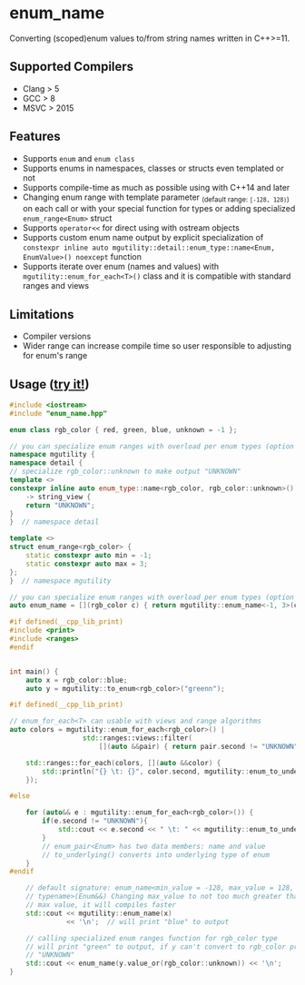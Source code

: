# enum_name
Converting (scoped)enum values to/from string names written in C++>=11.

## Supported Compilers
* Clang > 5
* GCC > 8
* MSVC > 2015

## Features
* Supports `enum` and `enum class`
* Supports enums in namespaces, classes or structs even templated or not
* Supports compile-time as much as possible using with C++14 and later
* Changing enum range with template parameter <sub>(default range: `[-128, 128)`)</sub> on each call or with your special function for types or adding specialized `enum_range<Enum>` struct
* Supports `operator<<` for direct using with ostream objects
* Supports custom enum name output by explicit specialization of `constexpr inline auto mgutility::detail::enum_type::name<Enum, EnumValue>() noexcept` function
* Supports iterate over enum (names and values) with `mgutility::enum_for_each<T>()` class and it is compatible with standard ranges and views

## Limitations
* Compiler versions
* Wider range can increase compile time so user responsible to adjusting for enum's range


## Usage ([try it!](https://godbolt.org/z/qfqoK494f))
```C++
#include <iostream>
#include "enum_name.hpp"

enum class rgb_color { red, green, blue, unknown = -1 };

// you can specialize enum ranges with overload per enum types (option 1)
namespace mgutility {
namespace detail {
// specialize rgb_color::unknown to make output "UNKNOWN"
template <>
constexpr inline auto enum_type::name<rgb_color, rgb_color::unknown>() noexcept
    -> string_view {
    return "UNKNOWN";
}
}  // namespace detail

template <>
struct enum_range<rgb_color> {
    static constexpr auto min = -1;
    static constexpr auto max = 3;
};
}  // namespace mgutility

// you can specialize enum ranges with overload per enum types (option 2)
auto enum_name = [](rgb_color c) { return mgutility::enum_name<-1, 3>(c); };

#if defined(__cpp_lib_print)
#include <print>
#include <ranges>
#endif


int main() {
    auto x = rgb_color::blue;
    auto y = mgutility::to_enum<rgb_color>("greenn");

#if defined(__cpp_lib_print)

// enum_for_each<T> can usable with views and range algorithms
auto colors = mgutility::enum_for_each<rgb_color>() |
                  std::ranges::views::filter(
                      [](auto &&pair) { return pair.second != "UNKNOWN"; });

    std::ranges::for_each(colors, [](auto &&color) {
        std::println("{} \t: {}", color.second, mgutility::enum_to_underlying(color.first));
    });

#else

    for (auto&& e : mgutility::enum_for_each<rgb_color>()) {
        if(e.second != "UNKNOWN"){
            std::cout << e.second << " \t: " << mgutility::enum_to_underlying(e.first) << '\n';
        }
        // enum_pair<Enum> has two data members: name and value
        // to_underlying() converts into underlying type of enum
    }
#endif

    // default signature: enum_name<min_value = -128, max_value = 128, Enum
    // typename>(Enum&&) Changing max_value to not too much greater than enum's
    // max value, it will compiles faster
    std::cout << mgutility::enum_name(x)
              << '\n';  // will print "blue" to output

    // calling specialized enum ranges function for rgb_color type
    // will print "green" to output, if y can't convert to rgb_color prints
    // "UNKNOWN"
    std::cout << enum_name(y.value_or(rgb_color::unknown)) << '\n';
}

```
